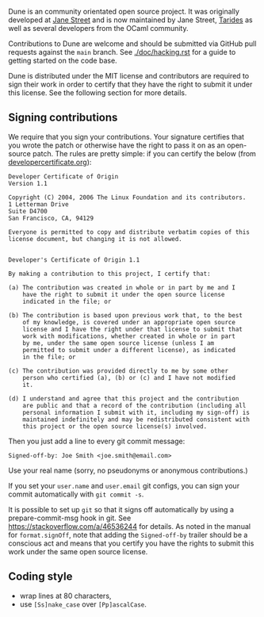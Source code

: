 Dune is an community orientated open source project. It was originally
developed at [Jane Street][js] and is now maintained by Jane Street,
[Tarides][tarides] as well as several developers from the OCaml
community.

Contributions to Dune are welcome and should be submitted via GitHub
pull requests against the `main` branch. See [./doc/hacking.rst][hack]
for a guide to getting started on the code base.

Dune is distributed under the MIT license and contributors are
required to sign their work in order to certify that they have the
right to submit it under this license. See the following section for
more details.

Signing contributions
---------------------

We require that you sign your contributions. Your signature certifies
that you wrote the patch or otherwise have the right to pass it on as
an open-source patch. The rules are pretty simple: if you can certify
the below (from [developercertificate.org][dco]):

```
Developer Certificate of Origin
Version 1.1

Copyright (C) 2004, 2006 The Linux Foundation and its contributors.
1 Letterman Drive
Suite D4700
San Francisco, CA, 94129

Everyone is permitted to copy and distribute verbatim copies of this
license document, but changing it is not allowed.


Developer's Certificate of Origin 1.1

By making a contribution to this project, I certify that:

(a) The contribution was created in whole or in part by me and I
    have the right to submit it under the open source license
    indicated in the file; or

(b) The contribution is based upon previous work that, to the best
    of my knowledge, is covered under an appropriate open source
    license and I have the right under that license to submit that
    work with modifications, whether created in whole or in part
    by me, under the same open source license (unless I am
    permitted to submit under a different license), as indicated
    in the file; or

(c) The contribution was provided directly to me by some other
    person who certified (a), (b) or (c) and I have not modified
    it.

(d) I understand and agree that this project and the contribution
    are public and that a record of the contribution (including all
    personal information I submit with it, including my sign-off) is
    maintained indefinitely and may be redistributed consistent with
    this project or the open source license(s) involved.
```

Then you just add a line to every git commit message:

```
Signed-off-by: Joe Smith <joe.smith@email.com>
```

Use your real name (sorry, no pseudonyms or anonymous contributions.)

If you set your `user.name` and `user.email` git configs, you can sign
your commit automatically with `git commit -s`.

It is possible to set up `git` so that it signs off automatically by using a
prepare-commit-msg hook in git. See <https://stackoverflow.com/a/46536244> for
details. As noted in the manual for `format.signOff`, note that adding the
`Signed-off-by` trailer should be a conscious act and means that you certify
you have the rights to submit this work under the same open source license.

[dco]: http://developercertificate.org/
[js]: https://www.janestreet.com/
[tarides]: https://tarides.com/
[hack]: ./doc/hacking.rst

Coding style
------------

- wrap lines at 80 characters,
- use `[Ss]nake_case` over `[Pp]ascalCase`.
